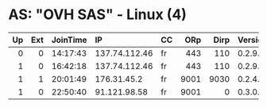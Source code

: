 # AS: "OVH SAS" - Linux (4)

|   Up |   Ext | JoinTime   | IP            | CC   |   ORp |   Dirp | Version   | Contact                 | Nickname    |   eFamMembers |
|-----:|------:|:-----------|:--------------|:-----|------:|-------:|:----------|:------------------------|:------------|--------------:|
|    0 |     0 | 14:17:43   | 137.74.112.46 | fr   |   443 |    110 | 0.2.9.11  | StacheRelay %40 gmail   | StacheRelay |             1 |
|    1 |     0 | 16:42:18   | 137.74.112.46 | fr   |   443 |    110 | 0.2.9.11  | StacheRelay %40 gmail   | StacheRelay |             1 |
|    1 |     1 | 20:01:49   | 176.31.45.2   | fr   |  9001 |   9030 | 0.2.4.29  | torexitbz@protonmail.ch | TorExitBz   |             1 |
|    1 |     0 | 22:50:40   | 91.121.98.58  | fr   |  9001 |      0 | 0.3.0.8   | psYchotic               | psYchotic   |             1 |
